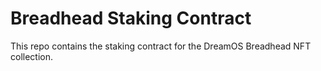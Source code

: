 # Breadhead Staking Contract

This repo contains the staking contract for the DreamOS Breadhead NFT collection.